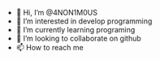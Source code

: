 - 👋 Hi, I’m @4NON1M0US
- 👀 I’m interested in develop programming
- 🌱 I’m currently learning programing
- 💞️ I’m looking to collaborate on github
- 📫 How to reach me 

<!---
4NON1M0US/4NON1M0US is a ✨ special ✨ repository because its `README.md` (this file) appears on your GitHub profile.
You can click the Preview link to take a look at your changes.
--->
